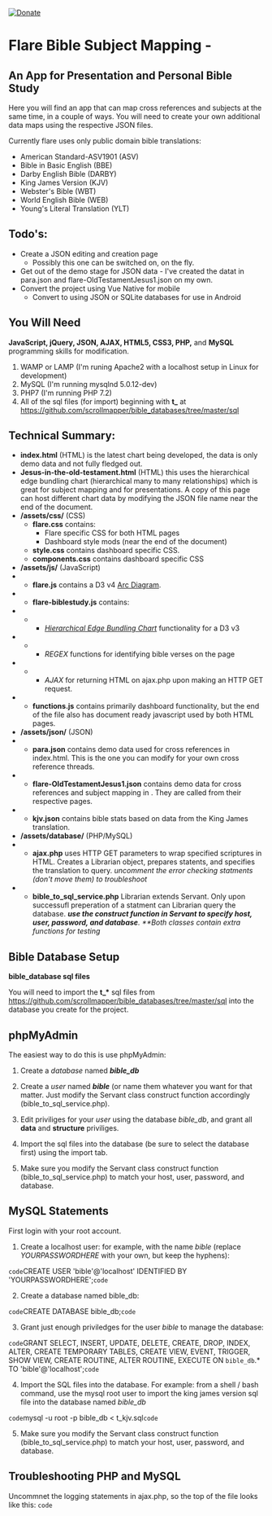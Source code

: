[![Donate](https://img.shields.io/badge/patreon-donate-yellow.svg)](https://www.patreon.com/hispattern)

Flare Bible Subject Mapping -
===============
<h2>An App for Presentation and Personal Bible Study</h2>

Here you will find an app that can map cross references and subjects at the same time, in a couple of ways. You will need to create your own additional data maps using the respective JSON files.

Currently flare uses only public domain bible translations: 
- American Standard-ASV1901 (ASV)
- Bible in Basic English (BBE)
- Darby English Bible (DARBY)
- King James Version (KJV)
- Webster's Bible (WBT)
- World English Bible (WEB)
- Young's Literal Translation (YLT)

Todo's:
-------------------
- Create a JSON editing and creation page
  - Possibly this one can be switched on, on the fly. 
- Get out of the demo stage for JSON data - I've created the datat in para.json and flare-OldTestamentJesus1.json on my own.
- Convert the project using Vue Native for mobile
  - Convert to using JSON or SQLite databases for use in Android



You Will Need
-------------------
**JavaScript, jQuery, JSON, AJAX, HTML5, CSS3, PHP,** and **MySQL** programming skills for modification.
1. WAMP or LAMP (I'm runing Apache2 with a localhost setup in Linux for development)
2. MySQL (I'm running mysqlnd 5.0.12-dev)
3. PHP7 (I'm running PHP 7.2)
4. All of the sql files (for import) beginning with **t_** at https://github.com/scrollmapper/bible_databases/tree/master/sql

Technical Summary:
-------------------

- **index.html** (HTML) is the latest chart being developed, the data is only demo data and not fully fledged out.
- **Jesus-in-the-old-testament.html** (HTML) this uses the hierarchical edge bundling chart (hierarchical many to many relationships) which is great for subject mapping and for presentations. A copy of this page can host different chart data by modifying the JSON file name near the end of the document.
- **/assets/css/** (CSS) 
    - **flare.css** contains:
      - Flare specific CSS for both HTML pages
      - Dashboard style mods (near the end of the document)
    - **style.css** contains dashboard specific CSS.
    - **components.css** contains dashboard specific CSS
- **/assets/js/** (JavaScript)
- - **flare.js** contains a D3 v4 <a href="https://observablehq.com/@d3/arc-diagram">Arc Diagram</a>. 
- - **flare-biblestudy.js** contains: 
- - - *<a href="#project-sources">Hierarchical Edge Bundling Chart</a>* functionality for a D3 v3 
- - - *REGEX* functions for identifying bible verses on the page
- - - *AJAX* for returning HTML on ajax.php upon making an HTTP GET request. 
- - **functions.js** contains primarily dashboard functionality, but the end of the file also has document ready javascript used by both HTML pages.
- **/assets/json/** (JSON)
- - **para.json** contains demo data used for cross references in index.html. This is the one you can modify for your own cross reference threads. 
- - **flare-OldTestamentJesus1.json** contains demo data for cross references and subject mapping in . They are called from their respective pages.
- - **kjv.json** contains bible stats based on data from the King James translation.
- **/assets/database/** (PHP/MySQL)
- - **ajax.php** uses HTTP GET parameters to wrap specified scriptures in HTML. Creates a Librarian object, prepares statents, and specifies the translation to query. *uncomment the error checking statments (don't move them) to troubleshoot* 
- - **bible_to_sql_service.php** Librarian extends Servant. Only upon successufl preperation of a statment can Librarian query the database. ***use the construct function in Servant to specify host, user, password, and database**. \*\*Both classes contain extra functions for testing* 


Bible Database Setup
-------------------

**bible_database sql files**

You will need to import the **t_\*** sql files from https://github.com/scrollmapper/bible_databases/tree/master/sql into the database you create for the project. 

phpMyAdmin
-
The easiest way to do this is use phpMyAdmin:

1. Create a *database* named ***bible_db*** 

2. Create a *user* named ***bible*** (or name them whatever you want for that matter. Just modify the Servant class construct function accordingly (bible_to_sql_service.php). 

3. Edit priviliges for your *user* using the database *bible_db*, and grant all **data** and **structure** priviliges. 

4. Import the sql files into the database (be sure to select the database first) using the import tab.

5. Make sure you modify the Servant class construct function (bible_to_sql_service.php) to match your host, user, password, and database.


MySQL Statements
-
First login with your root account. 

1. Create a localhost user: for example, with the name *bible* (replace *YOURPASSWORDHERE* with your own, but keep the hyphens):

`code`CREATE USER 'bible'@'localhost' IDENTIFIED BY 'YOURPASSWORDHERE';`code`

2. Create a database named bible_db:

`code`CREATE DATABASE bible_db;`code`

3. Grant just enough priviledges for the user *bible* to manage the database: 

`code`GRANT SELECT, INSERT, UPDATE, DELETE, CREATE, DROP, INDEX, ALTER, CREATE TEMPORARY TABLES, CREATE VIEW, EVENT, TRIGGER, SHOW VIEW, CREATE ROUTINE, ALTER ROUTINE, EXECUTE ON `bible_db`.* TO 'bible'@'localhost';`code`

4. Import the SQL files into the database. For example: from a shell / bash command, use the mysql root user to import the king james version sql file into the database named *bible_db*

`code`mysql -u root -p bible_db < t_kjv.sql`code`

5. Make sure you modify the Servant class construct function (bible_to_sql_service.php) to match your host, user, password, and database. 

Troubleshooting PHP and MySQL
-
Uncommnet the logging statements in ajax.php, so the top of the file looks like this: 
`code`
<?php
ini_set('display_errors', 1);/// prints ERROR LOGGING to the page
error_reporting(E_ALL);/// prints ERROR LOGGING to the page
`code`

Reload your page and use the errors to correct or ask for help. 



Sources: {#project-sources}
-------------------
Flare is based features from these projects:
- (Charts) D3.js version 3 and 4 https://github.com/d3/d3
- - A D3.js v3 Hierarchical Edge Bundling chart (JavaScript) from https://observablehq.com/@d3/hierarchical-edge-bundling 
- - A D3.js v4 Arc chart at https://github.com/danielgtaylor/bibviz/blob/master/web/contents/scripts/main.js 
- - - Other resources: https://observablehq.com/@d3/arc-diagram and https://www.d3-graph-gallery.com/arc
- (REGEX) jQuery Biblify a very robust way to find verses on a page, plus AJAX for their modification  https://github.com/nathankitchen/jquery.biblify
- (Scriptures) PHP and MySQL from my fork of scrollmapper/bible_databases https://github.com/donaldmilligan/bible_databases
- (SQL Databases) The original SQL bible databases, also available in my fork of scrollmapper/bible_databases https://github.com/donaldmilligan/bible_databases/tree/master/sql
- (Dashboard Styles and Functionality) Flare uses a modified version of the Stisla dashboard theme at https://github.com/stisla/stisla - This is temporary until the app goes mobile. 


LICENSE:
-------------------
Flare is under the [MIT License](LICENSE)
